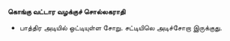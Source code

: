 **கொங்கு வட்டார வழக்குச் சொல்லகராதி**
- பாத்திர அடியில் ஒட்டியுள்ள சோறு. சட்டியிலெ அடிச்சோறா இருக்குது.


